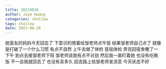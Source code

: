 ```yaml
---
title: 20210626
author: Jaye Huang
categories: shallow
tags: shallow
date: 2021-06-26
---
```


她室友的妈妈今天回去了
下意识的想着给邹老师点午饭
结果邹老师自己点了
就像是打破了一个什么习惯
有点不自然
上午去做了体检 慈铭体检
弄完回宿舍睡了一下午
到点去接邹老师下班
邹老师说我有点不对劲
然后我一直盯着她
也没有吃晚饭
不一会我就回去了
也没有呆多久
回去路上给邹老师发消息
今天状态不好
